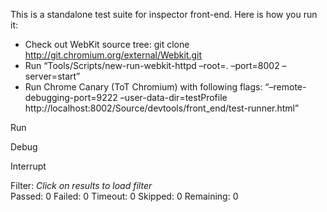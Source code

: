 This is a standalone test suite for inspector front-end. Here is how you run it:

-   Check out WebKit source tree: git clone http://git.chromium.org/external/Webkit.git
-   Run “Tools/Scripts/new-run-webkit-httpd –root=. –port=8002 –server=start”
-   Run Chrome Canary (ToT Chromium) with following flags: “–remote-debugging-port=9222 –user-data-dir=testProfile http://localhost:8002/Source/devtools/front\_end/test-runner.html”

Run

Debug

Interrupt

Filter: <span class="small">*Click on results to load filter*</span>  
Passed: <span id="pass">0</span> Failed: <span id="fail">0</span> Timeout: <span id="timeout">0</span> Skipped: <span id="skip">0</span> Remaining: <span id="remaining">0</span>

